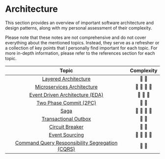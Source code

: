 # Architecture

This section provides an overview of important software architecture and design patterns, along with my personal assessment of their complexity.

Please note that these notes are not comprehensive and do not cover everything about the mentioned topics. Instead, they serve as a refresher or a collection of key points that I personally find important for each topic. For more in-depth information, please refer to the references section for each topic.

|                                Topic                                 |           Complexity            |
| :------------------------------------------------------------------: | :-----------------------------: |
|         [Layered Architecture](./01-layered-architecture.md)         |         :star2: :star2:         |
|   [Microservices Architecture](./03-microservices-architecture.md)   | :star2: :star2: :star2: :star2: |
| [Event Driven Architecture (EDA)](./04-event-driven-architecture.md) |     :star2: :star2: :star2:     |
|          [Two Phase Commit (2PC)](./05-two-phase-commit.md)          |         :star2: :star2:         |
|                         [Saga](./06-saga.md)                         | :star2: :star2: :star2: :star2: |
|         [Transactional Outbox](./07-transactional-outbox.md)         |         :star2: :star2:         |
|              [Circuit Breaker](./08-circuit-breaker.md)              |         :star2: :star2:         |
|               [Event Sourcing](./09-event-sourcing.md)               | :star2: :star2: :star2: :star2: |
|   [Command Query Responsibility Segregation (CQRS)](./10-cqrs.md)    |         :star2: :star2:         |
